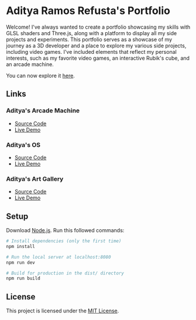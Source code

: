 # Aditya Ramos Refusta's Portfolio
Welcome!
I've always wanted to create a portfolio showcasing my skills with GLSL shaders and Three.js, along with a platform to display all my side projects and experiments. This portfolio serves as a showcase of my journey as a 3D developer and a place to explore my various side projects, including video games. I've included elements that reflect my personal interests, such as my favorite video games, an interactive Rubik's cube, and an arcade machine.

You can now explore it [here](https://joanramosrefusta.com/).


## Links

### Aditya's Arcade Machine
- [Source Code](https://github.com/jrefusta/joan-arcade-machine)
- [Live Demo](https://joan-arcade-machine.vercel.app/)

### Aditya's OS
- [Source Code](https://github.com/jrefusta/joan-os)
- [Live Demo](https://joan-os.vercel.app/)

### Aditya's Art Gallery
- [Source Code](https://github.com/jrefusta/joan-art-gallery)
- [Live Demo](https://joan-art-gallery.vercel.app/)

## Setup

Download [Node.js](https://nodejs.org/en/download/).
Run this followed commands:

``` bash
# Install dependencies (only the first time)
npm install

# Run the local server at localhost:8080
npm run dev

# Build for production in the dist/ directory
npm run build
```

## License
This project is licensed under the [MIT License](LICENSE).


